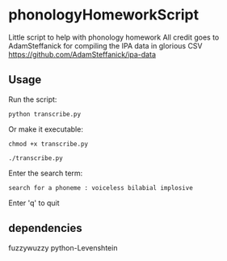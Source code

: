# phonologyHomeworkScript
Little script to help with phonology homework
All credit goes to AdamSteffanick for compiling the IPA data in glorious CSV
https://github.com/AdamSteffanick/ipa-data
## Usage
Run the script:

`python transcribe.py`

Or make it executable:

`chmod +x transcribe.py`

`./transcribe.py`

Enter the search term:

`search for a phoneme : voiceless bilabial implosive`

Enter 'q' to quit

## dependencies
fuzzywuzzy
python-Levenshtein
